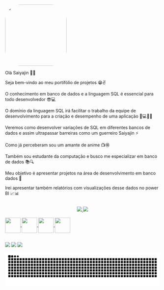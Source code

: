 
  <img width="200" height="200" align="center" style="border-radius:50px;" src="https://media1.tenor.com/images/da89ac962c46b17f191edaaa7d217e4a/tenor.gif?itemid=14803941" />

Olá Saiyajin 👊💥

Seja bem-vindo ao meu portifólio de projetos 😁✌️

O conhecimento em banco de dados e a linguagem SQL é essencial para todo desenvolvedor  😎💻

O domínio da linguagem SQL irá facilitar o trabalho da equipe de desenvolvimento para a criação e desempenho de uma aplicação 📱💻💪🏻

Veremos como desenvolver variações de SQL em diferentes bancos de dados e assim ultrapassar barreiras como um guerreiro Saiyajin ⚡️

Como já perceberam sou um amante de anime 📺🉐

Também sou estudante da computação e busco me especializar em banco de dados 📚🔍

Meu objetivo é apresentar projetos na área de desenvolvimento em banco dados 🔨

Irei apresentar também relatórios com visualizações desse dados no power BI 📈📊

##

<div align="center">
  <a href="https://github.com/Saiyajin-SQL">
 <img height="150em" src="https://github-readme-stats.vercel.app/api?username=Saiyajin-SQL&show_icons=true&theme=dracula&include_all_commits=true&count_private=true"/>
 <img height="150em" src="https://github-readme-stats.vercel.app/api/top-langs/?username=Saiyajin-SQL&layout=compact&langs_count=7&theme=dracula"/>
</div>

<div style="display: inline_block"><br>
  <img width="50" height="50" align="center" src="https://cdn.jsdelivr.net/gh/devicons/devicon/icons/oracle/oracle-original.svg" />  
  <img width="50" height="50" align="center" src="https://cdn.jsdelivr.net/gh/devicons/devicon/icons/mysql/mysql-original-wordmark.svg" />
  <img width="50" height="50" align="center" src="https://cdn.jsdelivr.net/gh/devicons/devicon/icons/postgresql/postgresql-original.svg" />
  <img width="50" height="50" align="center" src="https://cdn.jsdelivr.net/gh/devicons/devicon/icons/microsoftsqlserver/microsoftsqlserver-plain-wordmark.svg" />
</div>

  ##
 
<div> 
  <a href="https://www.youtube.com/channel/UC6aR2nPTkD6GECmEjQBEWtQ" target="_blank"><img src="https://img.shields.io/badge/YouTube-FF0000?style=for-the-badge&logo=youtube&logoColor=white" target="_blank"></a>
  <a href = "mailto:saiyajinsql@outlook.com"><img src="https://img.shields.io/badge/Microsoft_Outlook-0078D4?style=for-the-badge&logo=microsoft-outlook&logoColor=white" target="_blank"></a>
  <a href="https://www.linkedin.com/in/jvnogueiraa" target="_blank"><img src="https://img.shields.io/badge/-LinkedIn-%230077B5?style=for-the-badge&logo=linkedin&logoColor=white" target="_blank"></a> 

  ![Snake animation](https://github.com/Saiyajin-SQL/Saiyajin-SQL/blob/output/github-contribution-grid-snake.svg)
  
</div>

  
